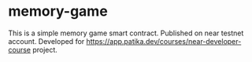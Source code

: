 # memory-game
This is a simple memory game smart contract. Published on near testnet account. Developed for https://app.patika.dev/courses/near-developer-course project.
